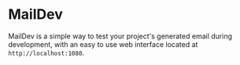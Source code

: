 # MailDev

MailDev is a simple way to test your project's generated email during development, with an easy to use web interface located at `http://localhost:1080`.
